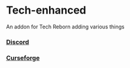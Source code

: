 # Tech-enhanced
An addon for Tech Reborn adding various things

### [Discord](https://discord.gg/82Qfj3FPY2)

### [Curseforge](https://legacy.curseforge.com/minecraft/mc-mods/tech-enhanced)

